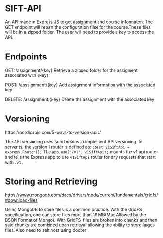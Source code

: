 # SIFT-API
An API made in Express JS to get assignment and course informaton. The GET endpoint will return the configuration filse for the course.These files will be in a zipped folder. The user will need to provide a key to access the API. 


# Endpoints

GET: /assignment/{key} Retrieve a zipped folder for the assigment associated with {key} 

POST: /asssignment/{key} Add assignment information with the associated key

DELETE: /assignment/{key} Delete the assignment with the associated key


# Versioning
https://nordicapis.com/5-ways-to-version-apis/

The API versioning uses subdomains to implement API versioning. 
In server.ts, the version 1 router is defined as:
``` const v1SiftApi = express.Router(); ```
The ```app.use('/v1', v1SiftApi);``` mounts the v1 api router and tells the Express app to use ```v1SiftApi``` router for any requests that start with ```/v1.```   


# Storing and Retrieving
https://www.mongodb.com/docs/drivers/node/current/fundamentals/gridfs/#download-files

Using MongoDB to store files is a common practice. With the GridFS specification, one can store files more than 16 MB(Max Allowed by the BSON Format of Mongo). With GridFS, files are broken into chunks and then said chunks are combined upon retrieval allowing the ability to store larges files. Also need to self host using docker